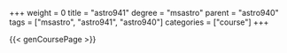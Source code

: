+++
weight = 0
title = "astro941"
degree = "msastro"
parent = "astro940"
tags = ["msastro", "astro941", "astro940"]
categories = ["course"]
+++

{{< genCoursePage >}}

